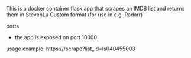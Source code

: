 This is a docker container flask app that scrapes an IMDB list and returns them in StevenLu Custom format (for use in e.g. Radarr)

ports
- the app is exposed on port 10000


usage example:
https://<your-url>/scrape?list_id=ls040455003
